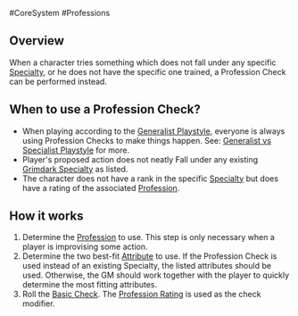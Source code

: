 #CoreSystem #Professions 
## Overview
When a character tries something which does not fall under any specific [Specialty](</SkillSystem/Specialties/Specialty.md>), or he does not have the specific one trained, a Profession Check can be performed instead.

## When to use a Profession Check?
- When playing according to the [Generalist Playstyle](</SkillSystem/Generalist%20Playstyle.md>), everyone is always using Profession Checks to make things happen. See: [Generalist vs Specialist Playstyle](</CoreSystem/Generalist%20vs%20Specialist%20Playstyle.md>) for more.
- Player's proposed action does not neatly Fall under any existing [Grimdark Specialty](</SkillSystem/Specialties/List%20of%20Specialties.md>) as listed.
- The character does not have a rank in the specific [Specialty](</SkillSystem/Specialties/Specialty.md>) but does have a rating of the associated [Profession](</SkillSystem/Professions/Profession.md>).

## How it works
1. Determine the [Profession](</SkillSystem/Professions/Profession.md>) to use. This step is only necessary when a player is improvising some action.
2. Determine the two best-fit [Attribute](</CoreSystem/Attribute.md>) to use. If the Profession Check is used instead of an existing Specialty, the listed attributes should be used. Otherwise, the GM should work together with the player to quickly determine the most fitting attributes.
3. Roll the [Basic Check](</CoreSystem/Basic%20Check.md>). The [Profession Rating](</SkillSystem/Profession%20Rating.md>) is used as the check modifier.